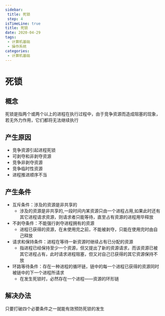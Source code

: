 ```yaml
---
sidebar:
 title: 死锁
 step: 4
isTimeLine: true
title: 死锁
date: 2020-04-29
tags:
 - 计算机基础
 - 操作系统
categories:
 - 计算机基础
---
```

# 死锁
## 概念
死锁是指两个或两个以上的进程在执行过程中，由于竞争资源而造成阻塞的现象，若无外力作用，它们都将无法继续执行

## 产生原因
* 竞争资源引起进程死锁
* 可剥夺和非剥夺资源
* 竞争非剥夺资源
* 竞争临时性资源
* 进程推进顺序不当

## 产生条件
* 互斥条件：涉及的资源是非共享的
  * 涉及的资源是非共享的,一段时间内某资源只由一个进程占用,如果此时还有其它进程请求资源，则请求者只能等待，直至占有资源的进程用毕释放
* 不剥夺条件：不能强行剥夺进程拥有的资源
  * 进程已获得的资源，在未使用完之前，不能被剥夺，只能在使用完时由自己释放
* 请求和保持条件：进程在等待一新资源时继续占有已分配的资源
  * 指进程已经保持至少一个资源，但又提出了新的资源请求，而该资源已被其它进程占有，此时请求进程阻塞，但又对自己已获得的其它资源保持不放
* 环路等待条件：存在一种进程的循环链，链中的每一个进程已获得的资源同时被链中的下一个进程所请求
  * 在发生死锁时，必然存在一个进程——资源的环形链

## 解决办法
只要打破四个必要条件之一就能有效预防死锁的发生

<comment/>
<tongji/>